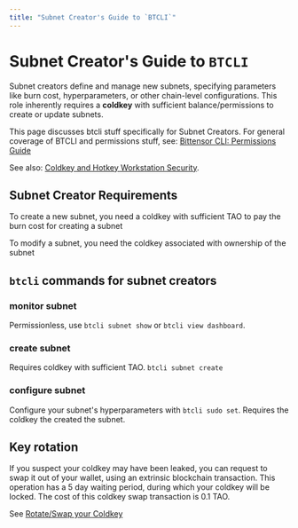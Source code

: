 ```yaml
---
title: "Subnet Creator's Guide to `BTCLI`"
---
```


# Subnet Creator's Guide to `BTCLI`

Subnet creators define and manage new subnets, specifying parameters like burn cost, hyperparameters, or other chain-level configurations. This role inherently requires a **coldkey** with sufficient balance/permissions to create or update subnets. 

This page discusses btcli stuff specifically for Subnet Creators. For general coverage of BTCLI and permissions stuff, see: [Bittensor CLI: Permissions Guide](../btcli-permissions)

See also: [Coldkey and Hotkey Workstation Security](../getting-started/coldkey-hotkey-security).

## Subnet Creator Requirements

To create a new subnet, you need a coldkey with sufficient TAO to pay the burn cost for creating a subnet 

To modify a subnet, you need the coldkey associated with ownership of the subnet

## `btcli` commands for subnet creators
### monitor subnet
Permissionless, use `btcli subnet show` or `btcli view dashboard`.

### create subnet
Requires coldkey with sufficient TAO.
`btcli subnet create`

### configure subnet

Configure your subnet's hyperparameters with `btcli sudo set`. Requires the coldkey the created the subnet.

## Key rotation

If you suspect your coldkey may have been leaked, you can request to swap it out of your wallet, using an extrinsic blockchain transaction. This operation has a 5 day waiting period, during which your coldkey will be locked. The cost of this coldkey swap transaction is 0.1 TAO.

See [Rotate/Swap your Coldkey](../subnets/schedule-coldkey-swap)


